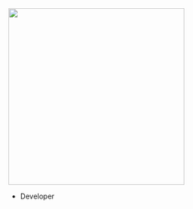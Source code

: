 <img src="https://user-images.githubusercontent.com/74828364/210171022-add12993-e5a3-4ac9-8189-38fcf9545a51.gif" width="350" height="350">

<p align="left">
  <ul>
    <li> Developer </li>
  </ul>
</p>


